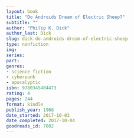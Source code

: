 ```yaml
---
layout: book
title: "Do Androids Dream of Electric Sheep?"
subtitle: ""
author: "Philip K. Dick"
author_last: Dick
slug: dick-do-androids-dream-of-electric-sheep
type: nonfiction
img: 
series: 
part: 
genres:
- science fiction
- cyberpunk
- apocalyptic
isbn: 9780345404473
rating: 4
pages: 244
format: kindle
publish_year: 1968
date_started: 2017-10-03
date_completed: 2017-10-04
goodreads_id: 7082
---
```

